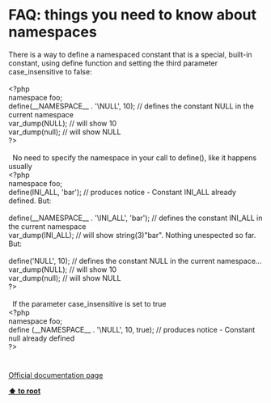 # FAQ: things you need to know about namespaces




<div class="phpcode"><span class="html">
There is a way to define a namespaced constant that is a special, built-in constant, using define function and setting the third parameter case_insensitive to false:<br><br><span class="default">&lt;?php<br></span><span class="keyword">namespace </span><span class="default">foo</span><span class="keyword">;<br></span><span class="default">define</span><span class="keyword">(</span><span class="default">__NAMESPACE__ </span><span class="keyword">. </span><span class="string">&apos;\NULL&apos;</span><span class="keyword">, </span><span class="default">10</span><span class="keyword">); </span><span class="comment">// defines the constant NULL in the current namespace<br></span><span class="default">var_dump</span><span class="keyword">(</span><span class="default">NULL</span><span class="keyword">); </span><span class="comment">// will show 10<br></span><span class="default">var_dump</span><span class="keyword">(</span><span class="default">null</span><span class="keyword">); </span><span class="comment">// will show NULL<br></span><span class="default">?&gt;<br></span><br>&#xA0; No need to specify the namespace in your call to define(), like it happens usually<br><span class="default">&lt;?php<br></span><span class="keyword">namespace </span><span class="default">foo</span><span class="keyword">;<br></span><span class="default">define</span><span class="keyword">(</span><span class="default">INI_ALL</span><span class="keyword">, </span><span class="string">&apos;bar&apos;</span><span class="keyword">); </span><span class="comment">// produces notice - Constant INI_ALL already defined. But:<br><br></span><span class="default">define</span><span class="keyword">(</span><span class="default">__NAMESPACE__ </span><span class="keyword">. </span><span class="string">&apos;\INI_ALL&apos;</span><span class="keyword">, </span><span class="string">&apos;bar&apos;</span><span class="keyword">); </span><span class="comment">// defines the constant INI_ALL in the current namespace<br></span><span class="default">var_dump</span><span class="keyword">(</span><span class="default">INI_ALL</span><span class="keyword">); </span><span class="comment">// will show string(3)&quot;bar&quot;. Nothing unespected so far. But:<br><br></span><span class="default">define</span><span class="keyword">(</span><span class="string">&apos;NULL&apos;</span><span class="keyword">, </span><span class="default">10</span><span class="keyword">); </span><span class="comment">// defines the constant NULL in the current namespace...<br></span><span class="default">var_dump</span><span class="keyword">(</span><span class="default">NULL</span><span class="keyword">); </span><span class="comment">// will show 10<br></span><span class="default">var_dump</span><span class="keyword">(</span><span class="default">null</span><span class="keyword">); </span><span class="comment">// will show NULL<br></span><span class="default">?&gt;<br></span><br>&#xA0; If the parameter case_insensitive is set to true<br><span class="default">&lt;?php<br></span><span class="keyword">namespace </span><span class="default">foo</span><span class="keyword">;<br></span><span class="default">define </span><span class="keyword">(</span><span class="default">__NAMESPACE__ </span><span class="keyword">. </span><span class="string">&apos;\NULL&apos;</span><span class="keyword">, </span><span class="default">10</span><span class="keyword">, </span><span class="default">true</span><span class="keyword">); </span><span class="comment">// produces notice - Constant null already defined<br></span><span class="default">?&gt;</span>
</span>
</div>
  

#

[Official documentation page](https://www.php.net/manual/en/language.namespaces.faq.php)

**[⬆ to root](/)**